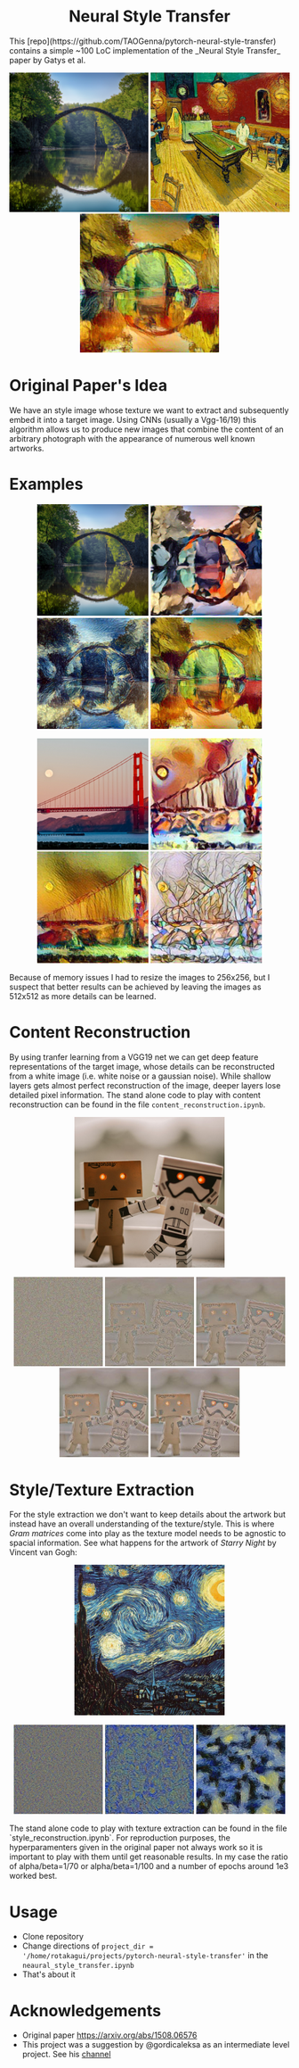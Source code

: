 <h1 style="text-align: center;">Neural Style Transfer</h1>
This [repo](https://github.com/TAOGenna/pytorch-neural-style-transfer) contains a simple ~100 LoC implementation of the _Neural Style Transfer_ paper by Gatys et al. 


<p align="center">
<img src="data/content/green_bridge.jpg" width="250"/>
<img src="data/style/vg_la_cafe.jpg" width="250"/>
<img src="results/bridge_exp3.jpg" width="250"/>
</p>

# Original Paper's Idea

We have an style image whose texture we want to extract and subsequently embed it into a target image. Using CNNs (usually a Vgg-16/19) this algorithm allows us to produce new images that combine the content of an arbitrary photograph with the appearance of numerous well known artworks.

# Examples
<p align="center">
<img src="data/content/green_bridge.jpg" width="200px">
<img src="results/bridge_exp1.jpg" width="200px">
<img src="results/bridge_exp2.jpg" width="200px">
<img src="results/bridge_exp3.jpg" width="200px">
</p>
<p align="center">
<img src="data/content/golden_gate22.jpg" width="200px">
<img src="results/golden1.jpg" width="200px">
<img src="results/golden2.jpg" width="200px">
<img src="results/golden3.jpg" width="200px">
</p>
Because of memory issues I had to resize the images to 256x256, but I suspect that better results can be achieved by leaving the images as 512x512 as more details can be learned.

# Content Reconstruction
By using tranfer learning from a VGG19 net we can get deep feature representations of the target image, whose details can be reconstructed from a white image (i.e. white noise or a gaussian noise). While shallow layers gets almost perfect reconstruction of the image, deeper layers lose detailed pixel information. The stand alone code to play with content reconstruction can be found in the file `content_reconstruction.ipynb`.
<p align="center">
<img src="data/content/robot.jpg" width="270px">
</p>
<p align="center">
<img src="results/results_content/robot0.jpg" width="160px">
<img src="results/results_content/robot200.jpg" width="160px">
<img src="results/results_content/robot400.jpg" width="160px">
<img src="results/results_content/robot600.jpg" width="160px">
<img src="results/results_content/robot800.jpg" width="160px">
</p>

# Style/Texture Extraction
For the style extraction we don't want to keep details about the artwork but instead have an overall understanding of the texture/style. This is where _Gram matrices_ come into play as the texture model needs to be agnostic to spacial information. See what happens for the artwork of _Starry Night_ by Vincent van Gogh:
<p align="center">
<img src="data/style/starry_night.jpg" width="270px">
</p>
<p align="center">
<img src="results/results_style/night1.jpg" width="160px">
<img src="results/results_style/night2.jpg" width="160px">
<img src="results/results_style/night3.jpg" width="160px">
</p>
The stand alone code to play with texture extraction can be found in the file `style_reconstruction.ipynb`. For reproduction purposes, the hyperparamenters given in the original paper not always work so it is important to play with them until get reasonable results. In my case the ratio of alpha/beta=1/70 or alpha/beta=1/100 and a number of epochs around 1e3 worked best. 

# Usage 
- Clone repository
- Change directions of `project_dir = '/home/rotakagui/projects/pytorch-neural-style-transfer'` in the `neaural_style_transfer.ipynb`
- That's about it


# Acknowledgements

- Original paper https://arxiv.org/abs/1508.06576
- This project was a suggestion by @gordicaleksa as an intermediate level project. See his [channel](https://www.youtube.com/watch?v=S78LQebx6jo&pp=ygUdYWxla3NhIGdvcmRpYyBzdHlsZSB0cmFuc2ZlciA%3D)